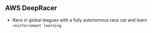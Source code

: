 AWS DeepRacer
---

- Race in global leagues with a fully autonomous race car and learn `reinforcement learning`

